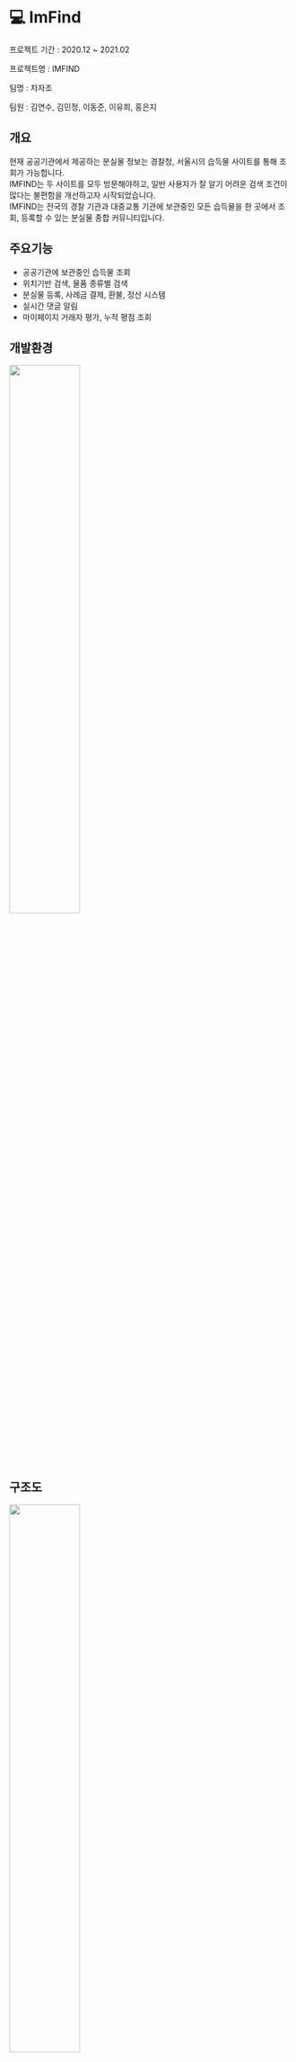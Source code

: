 # :computer: ImFind

프로젝트 기간 : 2020.12 ~ 2021.02

프로젝트명 : IMFIND

팀명 : 차자조

팀원 : 김연수, 김민정, 이동준, 이유희, 홍은지

## 개요



현재 공공기관에서 제공하는 분실물 정보는 경찰청, 서울시의 습득물 사이트를 통해 조회가 가능합니다. <br>IMFIND는 두 사이트를 모두 방문해야하고, 일반 사용자가 잘 알기 어려운 검색 조건이 많다는 불편함을 개선하고자 시작되었습니다.<br> IMFIND는 전국의 경찰 기관과 대중교통 기관에 보관중인 모든 습득물을 한 곳에서 조회, 등록할 수 있는 분실물 종합 커뮤니티입니다.

## 주요기능
- 공공기관에 보관중인 습득물 조회
- 위치기반 검색, 물품 종류별 검색
- 분실물 등록, 사례금 결제, 환불, 정산 시스템
- 실시간 댓글 알림
- 마이페이지 거래자 평가, 누적 평점 조회

## 개발환경
<img src="https://user-images.githubusercontent.com/61870748/108684070-bc6e6500-7535-11eb-8870-c93eaff05e6d.jpg" width="50%">

## 구조도
<img src="https://user-images.githubusercontent.com/61870748/108684090-c1331900-7535-11eb-9a70-db3fa254658a.jpg" width="50%">


### 시연 영상 https://youtu.be/SciQOLxlJeA

